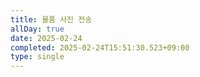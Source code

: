 ```yaml
---
title: 물품 사진 전송
allDay: true
date: 2025-02-24
completed: 2025-02-24T15:51:30.523+09:00
type: single
---
```

